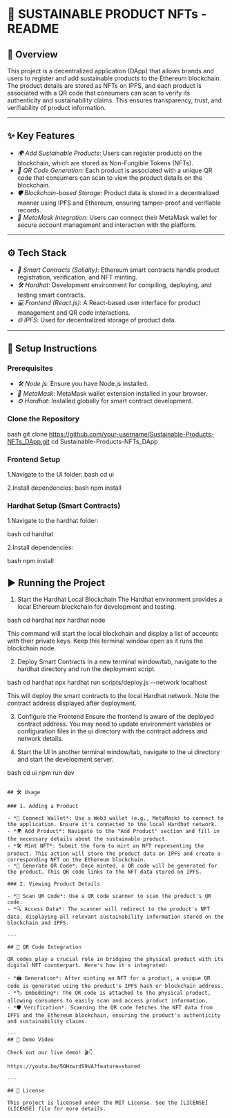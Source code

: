 # 🌱 SUSTAINABLE PRODUCT NFTs - README

## 📝 Overview

This project is a decentralized application (DApp) that allows brands and users to register and add sustainable products to the Ethereum blockchain. The product details are stored as NFTs on IPFS, and each product is associated with a QR code that consumers can scan to verify its authenticity and sustainability claims. This ensures transparency, trust, and verifiability of product information.

---

## ✨ Key Features

- *🌍 Add Sustainable Products*: Users can register products on the blockchain, which are stored as Non-Fungible Tokens (NFTs).
- *🔗 QR Code Generation*: Each product is associated with a unique QR code that consumers can scan to view the product details on the blockchain.
- *🛡️ Blockchain-based Storage*: Product data is stored in a decentralized manner using IPFS and Ethereum, ensuring tamper-proof and verifiable records.
- *🔐 MetaMask Integration*: Users can connect their MetaMask wallet for secure account management and interaction with the platform.

---

## ⚙️ Tech Stack

- *📜 Smart Contracts (Solidity)*: Ethereum smart contracts handle product registration, verification, and NFT minting.
- *🛠️ Hardhat*: Development environment for compiling, deploying, and testing smart contracts.
- *💻 Frontend (React.js)*: A React-based user interface for product management and QR code interactions.
- *🌐 IPFS*: Used for decentralized storage of product data.

---

## 🚀 Setup Instructions

### Prerequisites

- *🛠️ Node.js*: Ensure you have Node.js installed.
- *🦊 MetaMask*: MetaMask wallet extension installed in your browser.
- *⚙️ Hardhat*: Installed globally for smart contract development.

### Clone the Repository

bash
git clone https://github.com/your-username/Sustainable-Products-NFTs_DApp.git
cd Sustainable-Products-NFTs_DApp

### Frontend Setup
1.Navigate to the UI folder:
bash
cd ui

2.Install dependencies:
bash
npm install

### Hardhat Setup (Smart Contracts)
1.Navigate to the hardhat folder:

bash
cd hardhat

2.Install dependencies:

bash
npm install

## ▶️  Running the Project
1. Start the Hardhat Local Blockchain
The Hardhat environment provides a local Ethereum blockchain for development and testing.

bash
cd hardhat
npx hardhat node

This command will start the local blockchain and display a list of accounts with their private keys. Keep this terminal window open as it runs the blockchain node.

2. Deploy Smart Contracts
In a new terminal window/tab, navigate to the hardhat directory and run the deployment script.

bash
cd hardhat
npx hardhat run scripts/deploy.js --network localhost

This will deploy the smart contracts to the local Hardhat network. Note the contract address displayed after deployment.

3. Configure the Frontend
Ensure the frontend is aware of the deployed contract address. You may need to update environment variables or configuration files in the ui directory with the contract address and network details.

4. Start the UI
In another terminal window/tab, navigate to the ui directory and start the development server.

bash
cd ui
npm run dev
```

## 🛠️ Usage

### 1. Adding a Product

- *🔗 Connect Wallet*: Use a Web3 wallet (e.g., MetaMask) to connect to the application. Ensure it's connected to the local Hardhat network.
- *🌍 Add Product*: Navigate to the "Add Product" section and fill in the necessary details about the sustainable product.
- *🛠️ Mint NFT*: Submit the form to mint an NFT representing the product. This action will store the product data on IPFS and create a corresponding NFT on the Ethereum blockchain.
- *🔗 Generate QR Code*: Once minted, a QR code will be generated for the product. This QR code links to the NFT data stored on IPFS.

### 2. Viewing Product Details

- *📱 Scan QR Code*: Use a QR code scanner to scan the product's QR code.
- *🔍 Access Data*: The scanner will redirect to the product's NFT data, displaying all relevant sustainability information stored on the blockchain and IPFS.

---

## 📲 QR Code Integration

QR codes play a crucial role in bridging the physical product with its digital NFT counterpart. Here's how it's integrated:

- *🖨️ Generation*: After minting an NFT for a product, a unique QR code is generated using the product's IPFS hash or blockchain address.
- *🏷️ Embedding*: The QR code is attached to the physical product, allowing consumers to easily scan and access product information.
- *🛡️ Verification*: Scanning the QR code fetches the NFT data from IPFS and the Ethereum blockchain, ensuring the product's authenticity and sustainability claims.

---
## 🎥 Demo Video

Check out our live demo! 🎬👇

https://youtu.be/5OHzwrdS9VA?feature=shared

---

## 📜 License

This project is licensed under the MIT License. See the [LICENSE](LICENSE) file for more details.

